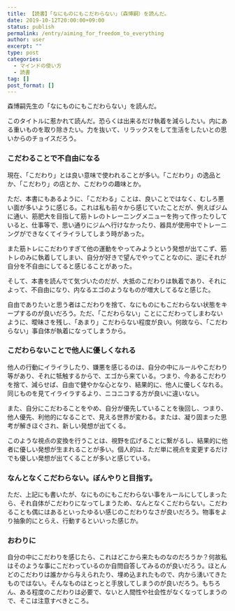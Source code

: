 ```yaml
---
title: 【読書】「なにものにもこだわらない」（森博嗣）を読んだ。
date: 2019-10-12T20:00:00+09:00
status: publish
permalink: /entry/aiming_for_freedom_to_everything
author: user
excerpt: ""
type: post
categories:
  - マインドの使い方
  - 読書
tag: []
post_format: []
---
```


森博嗣先生の「なにものにもこだわらない」を読んだ。

このタイトルに惹かれて読んだ。恐らくは出来るだけ執着を減らしたい。内にある重いものを取り除きたい。力を抜いて、リラックスをして生活をしたいとの思いからのチョイスだろう。

### こだわることで不自由になる

現在、「こだわり」とは良い意味で使われることが多い。「こだわり」の逸品とか、「こだわり」の店とか、こだわりの趣味とか。

ただ、本書にもあるように、「こだわる」ことは、良いことではなく、むしろ悪い面が多いように感じる。これは私も前々から感じていたことだが、例えばジムに通い、筋肥大を目指して筋トレのトレーニングメニューを拘って作ったりしていると、仕事等で、思い通りにジムへ行けなかったり、器具が使用中でトレーニングができなくてイライラしてしまう時があった。

また筋トレにこだわりすぎて他の運動をやってみようという発想が出てこず、筋トレのみに執着してしまい、自分が好きで望んでやってことなのに、逆にそれが自分を不自由にしてると感じることがあった。

そして、本書を読んでて気づいたのだが、大抵のこだわりは執着であり、それによって、不自由になり、内なるエゴのようなものが増大してるなと感じた。

自由でありたいと思う者はこだわりを捨て、なにものにもこだわらない状態をキープするのが良いだろう。ただ、「こだわらない」ことにこだわってしまわないように、曖昧さを残し、「あまり」こだわらない程度が良い。何故なら、「こだわらない」事自体が執着になってしまうから。

### こだわらないことで他人に優しくなれる

他人の行動にイライラしたり、嫌悪を感じるのは、自分の中にルールやこだわり等があり、それに牴触するからで、エゴから来ている。つまり、今あるこだわりを捨て、減らせば、自由で健やかな心となり、結果的に、他人に優しくなれる。  
同じものを見てイライラするより、ニコニコする方が良いに違いない。

また、自分にこだわることをやめ、自分が優先していることを後回し、つまり、他人優先、利他的になることで、見える世界が変わる。または、凝り固まった思考が解きほぐされ、新しい発想が出てくる。

このような視点の変換を行うことは、視野を広げることに繋がるし、結果的に他者に優しい発想が生まれることが多い。個人的は、ただ単に視点を変更するだけでも優しい発想が出てくることが多いと感じている。

### なんとなくこだわらない。ぼんやりと目指す。

ただ、上記にも書いたが、なにものにもこだわらない事をルールにしてしまったら、それ自体がこだわりになってしまうため、なんとなくこだわらない。こだわることも偶にはあるといったゆるい感じのこだわりなさが良いだろう。物事をより抽象的にとらえ、行動するといいった感じか。

### おわりに

自分の中にこだわりを感じたら、これはどこから来たものなのだろうか？何故私はそのような事にこだわっているのか自問自答してみるのが良いだろう。ほとんどのこだわりは誰かから与えられたり、埋め込まれたもので、内から湧いてきたものではない。そんなものはとっとと手放してしまうのが良いだろう。もちろん、ある程度のこだわりは必要で、ないと人間性や社会性がなくなってしまうので、そこは注意すべきところ。
